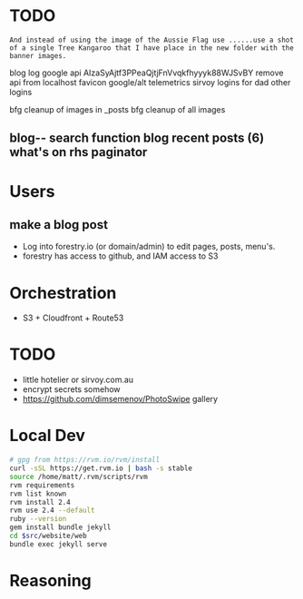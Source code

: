 # TODO
```
And instead of using the image of the Aussie Flag use ......use a shot of a single Tree Kangaroo that I have place in the new folder with the banner images.
```
blog
log google api AIzaSyAjtf3PPeaQjtjFnVvqkfhyyyk88WJSvBY
remove api from localhost
favicon
google/alt telemetrics
sirvoy logins for dad
other logins

bfg cleanup of images in _posts
bfg cleanup of all images

blog--
search function blog
recent posts (6)
what's on rhs
paginator
--
# Users

## make a blog post

* Log into forestry.io (or domain/admin) to edit pages, posts, menu's.
* forestry has access to github, and IAM access to S3

# Orchestration

* S3 + Cloudfront + Route53

# TODO

* little hotelier or sirvoy.com.au
* encrypt secrets somehow
* https://github.com/dimsemenov/PhotoSwipe gallery

# Local Dev

```bash
# gpg from https://rvm.io/rvm/install
curl -sSL https://get.rvm.io | bash -s stable
source /home/matt/.rvm/scripts/rvm
rvm requirements
rvm list known
rvm install 2.4
rvm use 2.4 --default 
ruby --version
gem install bundle jekyll
cd $src/website/web
bundle exec jekyll serve
```

# Reasoning